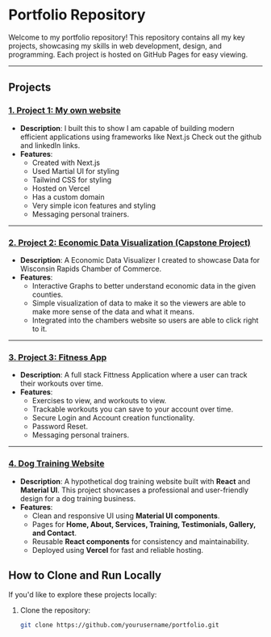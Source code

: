# Portfolio Repository

Welcome to my portfolio repository! This repository contains all my key projects, showcasing my skills in web development, design, and programming. Each project is hosted on GitHub Pages for easy viewing.

---

## Projects  


### [1. Project 1: My own website](https://www.alexanderw.dev/)
- **Description**: I built this to show I am capable of building modern efficient applications using frameworks like Next.js Check out the github and linkedIn links.
- **Features**:
  - Created with Next.js
  - Used Martial UI for styling
  - Tailwind CSS for styling
  - Hosted on Vercel
  - Has a custom domain 
  - Very simple icon features and styling 
  - Messaging personal trainers.

---

### [2. Project 2: Economic Data Visualization (Capstone Project) ](https://www.wisconsinrapidschamber.com/local-economic-data/)
- **Description**: A Economic Data Visualizer I created to showcase Data for Wisconsin Rapids Chamber of Commerce. 
- **Features**:
  - Interactive Graphs to better understand economic data in the given counties. 
  - Simple visualization of data to make it so the viewers are able to make more sense of the data and what it means. 
  - Integrated into the chambers website so users are able to click right to it. 

---

### [3. Project 3: Fitness App](https://workouttrackingapp20250220105137.azurewebsites.net/)
- **Description**: A full stack Fittness Application where a user can track their workouts over time.
- **Features**:
  - Exercises to view, and workouts to view.
  - Trackable workouts you can save to your account over time. 
  - Secure Login and Account creation functionality.
  - Password Reset.
  - Messaging personal trainers.



---
### [4. Dog Training Website](https://bark-base-website.vercel.app/)
- **Description**: A hypothetical dog training website built with **React** and **Material UI**. This project showcases a professional and user-friendly design for a dog training business.
- **Features**:
  - Clean and responsive UI using **Material UI components**.
  - Pages for **Home, About, Services, Training, Testimonials, Gallery, and Contact**.
  - Reusable **React components** for consistency and maintainability.
  - Deployed using **Vercel** for fast and reliable hosting.

## How to Clone and Run Locally
If you'd like to explore these projects locally:
1. Clone the repository:
   ```bash
   git clone https://github.com/yourusername/portfolio.git
